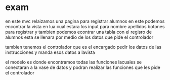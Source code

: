 # exam
en este mvc relaizamos una pagina para registrar alumnos
en este podemos encontrar la vista en lua cual estara los input para nombre apellidos botones para registrar y  tambien podemos econtrar una tabla con el regisro de alumnos esta se llenara por medio de los datos que pide el controlador

tambien tenemos el controlador que es el encargado pedir los datos de las instrucciones y  manda esos datos a lavista
 
el modelo es donde encontramos todas las funciones lacuales se conectaran a la vase de datos y podran realizar las funciones que les pide el controlador
